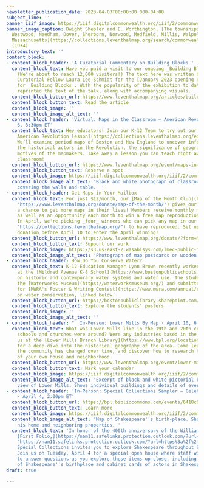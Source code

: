 ```yaml
---
newsletter_publication_date: 2023-04-03T00:00:00.000-04:00
subject_line: ''
banner_iiif_image: https://iiif.digitalcommonwealth.org/iiif/2/commonwealth:q524n3584/740,741,6451,3629/2000,/0/default.jpg
banner_image_caption: Dwight Shepler and E. Worthington, [The townships of Dedham,
  Westwood, Needham, Dover, Sherborn, Norwood, Medfield, Millis, Walpole, Norfolk,
  Massachusetts](https://collections.leventhalmap.org/search/commonwealth:q524n357v)
  (1934)
introductory_text: ''
content_block:
- content_block_header: 'A Curatorial Commentary on Building Blocks '
  content_block_text: Have you paid a visit to our ongoing _Building Blocks_ exhibition?
    (We're about to reach 12,000 visitors!) The text here was written by Exhibition
    Curatorial Fellow Laura Lee Schmidt for the [January 2023 opening event](https://www.leventhalmap.org/event/curatorial-introduction-to-building-blocks/)
    for _Building Blocks_. With the popularity of the exhibition to date, we have
    reprinted the text of the talk, along with accompanying visuals.
  content_block_button_url: https://www.leventhalmap.org/articles/building-blocks-curators-introduction/
  content_block_button_text: Read the article
  content_block_image: ''
  content_block_image_alt_text: ''
- content_block_header: 'Virtual: Maps in the Classroom – American Revolution · April
    6, 3:30pm ET'
  content_block_text: Hey educators! Join our K-12 Team to try out our [Mapping the
    American Revolution lesson](https://collections.leventhalmap.org/educators/curriculum-materials/138).
    We’ll examine period maps of Boston and New England to uncover information about
    the historical actors in the Revolution, the significance of geography, and the
    motives of the mapmakers. Take away a lesson you can teach right away in your
    classroom!
  content_block_button_url: https://www.leventhalmap.org/event/maps-in-the-classroom-american-revolution/
  content_block_button_text: Reserve a spot
  content_block_image: https://iiif.digitalcommonwealth.org/iiif/2/commonwealth:5712mp81g/427,347,4498,3715/2000,/0/default.jpg
  content_block_image_alt_text: 'Black and white photograph of classroom with maps
    covering the walls and table.  '
- content_block_header: Get Maps in Your Mailbox
  content_block_text: For just $12/month, our [Map of the Month Club](https://www.leventhalmap.org/donate/map-of-the-month/
    "https://www.leventhalmap.org/donate/map-of-the-month/") gives our recurring supporters
    a chance to get more maps in their lives! Members receive monthly mappy postcards,
    as well as an opportunity each month to win a free map reproduction in the mail.
    In April, we're picking _four_ winners who can pick any map in our [digital collections](https://collections.leventhalmap.org/
    "https://collections.leventhalmap.org/") to have reproduced. Set up your monthly
    donation before April 10 to enter the April winning!
  content_block_button_url: https://www.leventhalmap.org/donate/?form=MAPOFTHEMONTH
  content_block_button_text: Support our work
  content_block_image: https://s3.us-east-2.wasabisys.com/lmec-public-files/newsletters/MOTM.png
  content_block_image_alt_text: 'Photograph of map postcards on wooden table. '
- content_block_header: How Do You Conserve Water?
  content_block_text: K-12 Education Manager Lynn Brown recently worked with students
    at the [Mildred Avenue K-8 School](https://www.bostonpublicschools.org/Domain/424)
    on historic and contemporary water systems and water use. The students then visited
    the [Waterworks Museum](https://waterworksmuseum.org/) and submitted projects
    for [MWRA's Poster & Writing Contest](https://www.mwra.com/annual/contest/2023/pre/packet.pdf)
    on water conservation, linked below.
  content_block_button_url: https://bostonpubliclibrary.sharepoint.com/:b:/s/LeventhalMap/EXeLWtljd_lHqUrSN8Xh3yEBMAB6L3-Z6D4KYKNXyOIN5w?e=3powJB
  content_block_button_text: Explore the students' posters
  content_block_image: ''
  content_block_image_alt_text: ''
- content_block_header: "  In-Person: Lower Mills By Map · April 10, 6:00pm ET"
  content_block_text: What was Lower Mills like in the 19th and 20th centuries? What
    schools and churches were around? Were any industries based in the area? Join
    us at the [Lower Mills Branch Library](https://www.bpl.org/locations/lower-mills/)
    for a deep dive into the historical geography of the area. Come learn about how
    the community has changed over time, and discover how to research the history
    of your own house and neighborhood.
  content_block_button_url: https://www.leventhalmap.org/event/lower-mills-by-map/
  content_block_button_text: Mark your calendar
  content_block_image: https://iiif.digitalcommonwealth.org/iiif/2/commonwealth:x633ff67c/2550,1643,3804,3084/2000,/0/default.jpg
  content_block_image_alt_text: 'Excerpt of black and white pictorial bird''s eye
    view of Lower Mills. Shows individual buildings and details of everyday life. '
- content_block_header: 'In-Person: Special Collections Sampler – Celebrate Shakespeare
    · April 4, 2:00pm ET'
  content_block_button_url: https://bpl.bibliocommons.com/events/6418c06c6ef7092800acf371
  content_block_button_text: Learn more
  content_block_image: https://iiif.digitalcommonwealth.org/iiif/2/commonwealth:0r96fn90m/115,169,3416,3121/2000,/0/default.jpg
  content_block_image_alt_text: 'Map of Shakespeare''s birth-place. Shows layout of
    his home and neighboring properties. '
  content_block_text: 'In honor of the 400th anniversary of the William Shakespeare''s
    [First Folio,](https://nam11.safelinks.protection.outlook.com/?url=https%3A%2F%2Fark.digitalcommonwealth.org%2Fark%3A%2F50959%2Fcv43pc026&data=05%7C01%7Ckmonahan%40bpl.org%7C8798ebebbb0a4e3694de08db2712ee3a%7Cfa735c71d7954c01b0ae09fa7415b2b1%7C0%7C0%7C638146734482755150%7CUnknown%7CTWFpbGZsb3d8eyJWIjoiMC4wLjAwMDAiLCJQIjoiV2luMzIiLCJBTiI6Ik1haWwiLCJXVCI6Mn0%3D%7C3000%7C%7C%7C&sdata=v2EKqC92JTdWdmujfDh50eBFblnNhV9duvukgG5EIaw%3D&reserved=0
    "https://nam11.safelinks.protection.outlook.com/?url=https%3a%2f%2fark.digitalcommonwealth.org%2fark%3a%2f50959%2fcv43pc026&data=05%7c01%7ckmonahan%40bpl.org%7c8798ebebbb0a4e3694de08db2712ee3a%7cfa735c71d7954c01b0ae09fa7415b2b1%7c0%7c0%7c638146734482755150%7cunknown%7ctwfpbgzsb3d8eyjwijoimc4wljawmdailcjqijoiv2lumziilcjbtii6ik1hawwilcjxvci6mn0%3d%7c3000%7c%7c%7c&sdata=v2ekqc92jtdwdmujfdh50ebfblnnhv9duvukgg5eiaw%3d&reserved=0")
    Special Collections invites you to explore Shakespeare throughout BPL collections!
    Join us on Tuesday, April 4 for a special open house where staff will be available
    to answer questions as you explore these items up-close, including an 1824 map
    of Shakespeare''s birthplace and cabinet cards of actors in Shakespeare plays. '
draft: true

---
```

